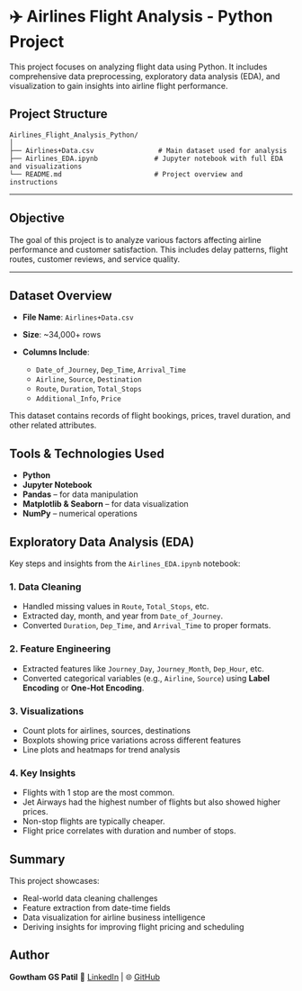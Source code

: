 # ✈️ Airlines Flight Analysis - Python Project

This project focuses on analyzing flight data using Python. It includes comprehensive data preprocessing, exploratory data analysis (EDA), and visualization to gain insights into airline flight performance.

##  Project Structure

```
Airlines_Flight_Analysis_Python/
│
├── Airlines+Data.csv                # Main dataset used for analysis
├── Airlines_EDA.ipynb              # Jupyter notebook with full EDA and visualizations
└── README.md                       # Project overview and instructions
```

---

##  Objective

The goal of this project is to analyze various factors affecting airline performance and customer satisfaction. This includes delay patterns, flight routes, customer reviews, and service quality.

---

##  Dataset Overview

* **File Name**: `Airlines+Data.csv`
* **Size**: \~34,000+ rows
* **Columns Include**:

  * `Date_of_Journey`, `Dep_Time`, `Arrival_Time`
  * `Airline`, `Source`, `Destination`
  * `Route`, `Duration`, `Total_Stops`
  * `Additional_Info`, `Price`

This dataset contains records of flight bookings, prices, travel duration, and other related attributes.


##  Tools & Technologies Used

* **Python** 
* **Jupyter Notebook**
* **Pandas** – for data manipulation
* **Matplotlib & Seaborn** – for data visualization
* **NumPy** – numerical operations


##  Exploratory Data Analysis (EDA)

Key steps and insights from the `Airlines_EDA.ipynb` notebook:

### 1.  Data Cleaning

* Handled missing values in `Route`, `Total_Stops`, etc.
* Extracted day, month, and year from `Date_of_Journey`.
* Converted `Duration`, `Dep_Time`, and `Arrival_Time` to proper formats.

### 2.  Feature Engineering

* Extracted features like `Journey_Day`, `Journey_Month`, `Dep_Hour`, etc.
* Converted categorical variables (e.g., `Airline`, `Source`) using **Label Encoding** or **One-Hot Encoding**.

### 3.  Visualizations

* Count plots for airlines, sources, destinations
* Boxplots showing price variations across different features
* Line plots and heatmaps for trend analysis

### 4.  Key Insights

* Flights with 1 stop are the most common.
* Jet Airways had the highest number of flights but also showed higher prices.
* Non-stop flights are typically cheaper.
* Flight price correlates with duration and number of stops.


##  Summary

This project showcases:

* Real-world data cleaning challenges
* Feature extraction from date-time fields
* Data visualization for airline business intelligence
* Deriving insights for improving flight pricing and scheduling


## Author

**Gowtham GS Patil**
📧 [LinkedIn](https://www.linkedin.com/in/gowthamgshivamuthy) | 🌐 [GitHub](https://github.com/gowthamgspatil)
